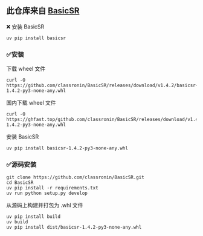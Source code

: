 
此仓库来自 [BasicSR](https://github.com/XPixelGroup/BasicSR)
---
❌ 安装 BasicSR 
```
uv pip install basicsr 
```

### ✅安装
下载 wheel 文件
```
curl -O https://github.com/classronin/BasicSR/releases/download/v1.4.2/basicsr-1.4.2-py3-none-any.whl
```

国内下载 wheel 文件
```
curl -O https://ghfast.top/github.com/classronin/BasicSR/releases/download/v1.4.2/basicsr-1.4.2-py3-none-any.whl
```

安装 BasicSR 
```
uv pip install basicsr-1.4.2-py3-none-any.whl
```



### ✅源码安装
```
git clone https://github.com/classronin/BasicSR.git
cd BasicSR
uv pip install -r requirements.txt
uv run python setup.py develop
```


从源码上构建并打包为 .whl 文件
```
uv pip install build
uv build
uv pip install dist/basicsr-1.4.2-py3-none-any.whl
```



